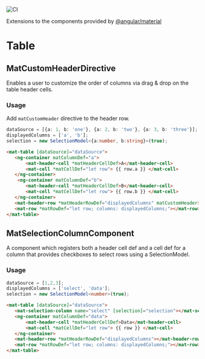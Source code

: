 ![CI](https://github.com/pweyrich/angular-material-extensions/workflows/CI/badge.svg?branch=master)

Extensions to the components provided by [@angular/material](https://material.angular.io/)

# Table

## MatCustomHeaderDirective
Enables a user to customize the order of columns via drag & drop on the table header cells.

### Usage
Add `matCustomHeader` directive to the header row.

```ts
dataSource = [{a: 1, b: 'one'}, {a: 2, b: 'two'}, {a: 3, b: 'three'}];
displayedColumns = ['a', 'b'];
selection = new SelectionModel<{a:number, b:string}>(true);
```

```html
<mat-table [dataSource]="dataSource">
   <ng-container matColumnDef="a">
       <mat-header-cell *matHeaderCellDef>A</mat-header-cell>
       <mat-cell *matCellDef="let row"> {{ row.a }} </mat-cell>
   </ng-container>
    <ng-container matColumnDef="b">
       <mat-header-cell *matHeaderCellDef>B</mat-header-cell>
       <mat-cell *matCellDef="let row"> {{ row.b }} </mat-cell>
   </ng-container>
   <mat-header-row *matHeaderRowDef="displayedColumns" matCustomHeader></mat-header-row>
   <mat-row *matRowDef="let row; columns: displayedColumns;"></mat-row>
</mat-table>
```

## MatSelectionColumnComponent
A component which registers both a header cell def and a cell def for a column that provides checkboxes to select rows using a SelectionModel.

### Usage
```ts
dataSource = [1,2,3];
displayedColumns = ['select', 'data'];
selection = new SelectionModel<number>(true);
```

```html
<mat-table [dataSource]="dataSource">
   <mat-selection-column name="select" [selection]="selection"></mat-selection-column>
   <ng-container matColumnDef="data">
       <mat-header-cell *matHeaderCellDef>Data</mat-header-cell>
       <mat-cell *matCellDef="let row"> {{ row }} </mat-cell>
   </ng-container>
   <mat-header-row *matHeaderRowDef="displayedColumns"></mat-header-row>
   <mat-row *matRowDef="let row; columns: displayedColumns;"></mat-row>
</mat-table>
```
